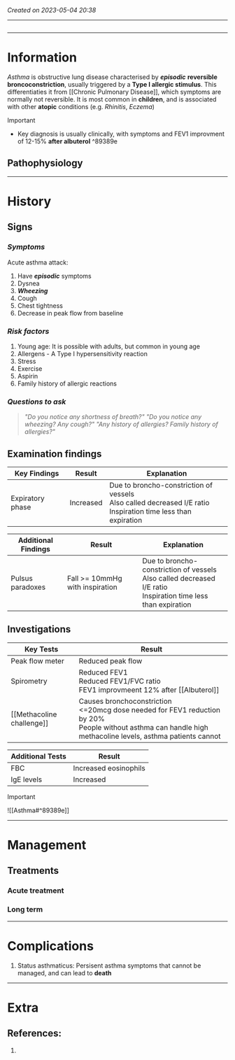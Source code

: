 *Created on 2023-05-04 20:38*

---
```toc
```
---

# Information
*Asthma* is obstructive lung disease characterised by ***episodic*** **reversible broncoconstriction**, usually triggered by a **Type I allergic stimulus**. This differentiaties it from [[Chronic Pulmonary Disease]], which symptoms are normally not reversible. It is most common in **children**, and is associated with other **atopic** conditions (e.g. *Rhinitis*, *Eczema*)


> [!Important]
- Key diagnosis is usually clinically, with symptoms and FEV1 improvment of 12-15% **after albuterol** ^89389e

## Pathophysiology

--- 
# History
## Signs
### *Symptoms*
Acute asthma attack:
1. Have ***episodic*** symptoms
2. Dysnea
3. ***Wheezing***
4. Cough
5. Chest tightness
6. Decrease in peak flow from baseline

### *Risk factors*
1. Young age: It is possible with adults, but common in young age
2. Allergens - A Type I hypersensitivity reaction
3. Stress
4. Exercise
5. Aspirin
6. Family history of allergic reactions

### *Questions to ask*
>*"Do you notice any shortness of breath?"*
>*"Do you notice any wheezing? Any cough?"*
>*"Any history of allergies? Family history of allergies?"*

## Examination findings
| Key Findings         | Result    | Explanation |
| ---------------- | --------- | ----------- |
| Expiratory phase | Increased | Due to broncho-constriction of vessels <br>Also called decreased I/E ratio<br>Inspiration time less than expiration            |

| Additional Findings         | Result    | Explanation |
| ---------------- | --------- | ----------- |
| Pulsus paradoxes | Fall >= 10mmHg with inspiration | Due to broncho-constriction of vessels <br>Also called decreased I/E ratio<br>Inspiration time less than expiration            |

## Investigations
| Key Tests                 | Result                                                                             |
| ------------------------- | ---------------------------------------------------------------------------------- |
| Peak flow meter           | Reduced peak flow                                                                                   |
| Spirometry                | Reduced FEV1<br>Reduced FEV1/FVC ratio<br>FEV1 improvmeent 12% after [[Albuterol]] |
| [[Methacoline challenge]] | Causes bronchoconstriction<br><=20mcg dose needed for FEV1 reduction by 20%<br>People without asthma can handle high methacoline levels, asthma patients cannot                                      |

| Additional Tests | Result                |
| ---------------- | --------------------- |
| FBC              | Increased eosinophils |
| IgE levels       | Increased                      |

> [!Important]
![[Asthma#^89389e]]

---

# Management
## Treatments
### Acute treatment

### Long term

---

# Complications
1. Status asthmaticus: Persisent asthma symptoms that cannot be managed, and can lead to **death**

---

# Extra
## References:
1. 